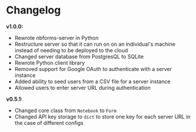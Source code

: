 # Changelog

**v1.0.0:**

* Rewrote nbforms-server in Python
* Restructure server so that it can run on on an individual's machine instead of needing to be deployed to the cloud
* Changed server database from PostgresQL to SQLite
* Rewrote Python client library
* Removed support for Google OAuth to authenticate with a server instance
* Added ability to seed users from a CSV file for a server instance
* Allowed users to enter server URL during authentication

**v0.5.1:**

* Changed core class from `Notebook` to `Form`
* Changed API key storage to `dict` to store one key for each server URL in the case of different configs
